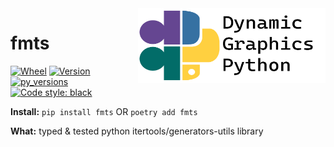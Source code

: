 <a href="https://github.com/dynamic-graphics-inc/dgpy-libs">
<img align="right" src="https://github.com/dynamic-graphics-inc/dgpy-libs/blob/master/docs/images/dgpy_banner.svg?raw=true" alt="drawing" height="120" width="300"/>
</a>

# fmts

[![Wheel](https://img.shields.io/pypi/wheel/fmts.svg)](https://img.shields.io/pypi/wheel/fmts.svg)
[![Version](https://img.shields.io/pypi/v/fmts.svg)](https://img.shields.io/pypi/v/fmts.svg)
[![py_versions](https://img.shields.io/pypi/pyversions/fmts.svg)](https://img.shields.io/pypi/pyversions/fmts.svg)
[![Code style: black](https://img.shields.io/badge/code%20style-black-000000.svg)](https://github.com/psf/black)

**Install:** `pip install fmts` OR `poetry add fmts`

**What:** typed & tested python itertools/generators-utils library

